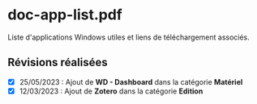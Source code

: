 # doc-app-list.pdf
Liste d'applications Windows utiles et liens de téléchargement associés.

## Révisions réalisées

- [x] 25/05/2023 : Ajout de **WD - Dashboard** dans la catégorie **Matériel**
- [x] 12/03/2023 : Ajout de **Zotero** dans la catégorie **Edition**

